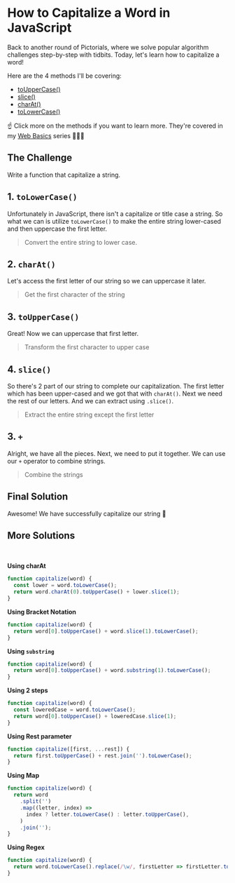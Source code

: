 # How to Capitalize a Word in JavaScript

Back to another round of Pictorials, where we solve popular algorithm challenges step-by-step with tidbits. Today, let's learn how to capitalize a word!

Here are the 4 methods I'll be covering:

- [toUpperCase()](/basics/string-touppercase)
- [slice()](/basics/string-slice)
- [charAt()](/basics/string-charat)
- [toLowerCase()](/basics/string-tolowercase)

☝️ Click more on the methods if you want to learn more. They're covered in my [Web Basics](/basics/) series 👩🏻‍🏫

<ArticleImage />

## The Challenge

Write a function that capitalize a string.

<ArticleImage name="1" />

## 1. `toLowerCase()`

Unfortunately in JavaScript, there isn't a capitalize or title case a string. So what we can is utilize `toLowerCase()` to make the entire string lower-cased and then uppercase the first letter.

> Convert the entire string to lower case.

<ArticleImage name="2" />

## 2. `charAt()`

Let's access the first letter of our string so we can uppercase it later.

> Get the first character of the string

<ArticleImage name="3" />

## 3. `toUpperCase()`

Great! Now we can uppercase that first letter.

> Transform the first character to upper case

<ArticleImage name="4" />

## 4. `slice()`

So there's 2 part of our string to complete our capitalization. The first letter which has been upper-cased and we got that with `charAt()`. Next we need the rest of our letters. And we can extract using `.slice()`.

> Extract the entire string except the first letter

<ArticleImage name="5" />

## 3. `+`

Alright, we have all the pieces. Next, we need to put it together. We can use our `+` operator to combine strings.

> Combine the strings

<ArticleImage name="6" />

## Final Solution

Awesome! We have successfully capitalize our string 🥳

<!-- TODO: uncomment once re-uploaded -->
<ArticleImage name="7" />

## More Solutions

<br>

**Using charAt**

```javascript
function capitalize(word) {
  const lower = word.toLowerCase();
  return word.charAt(0).toUpperCase() + lower.slice(1);
}
```

**Using Bracket Notation**

```javascript
function capitalize(word) {
  return word[0].toUpperCase() + word.slice(1).toLowerCase();
}
```

**Using `substring`**

```javascript
function capitalize(word) {
  return word[0].toUpperCase() + word.substring(1).toLowerCase();
}
```

**Using 2 steps**

```javascript
function capitalize(word) {
  const loweredCase = word.toLowerCase();
  return word[0].toUpperCase() + loweredCase.slice(1);
}
```

**Using Rest parameter**

```javascript
function capitalize([first, ...rest]) {
  return first.toUpperCase() + rest.join('').toLowerCase();
}
```

**Using Map**

```javascript
function capitalize(word) {
  return word
    .split('')
    .map((letter, index) =>
      index ? letter.toLowerCase() : letter.toUpperCase(),
    )
    .join('');
}
```

**Using Regex**

```javascript
function capitalize(word) {
  return word.toLowerCase().replace(/\w/, firstLetter => firstLetter.toUpperCase());
}
```

<ArticleFootnote />
